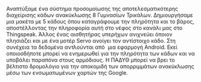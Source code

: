 Αναπτύξαμε ένα σύστημα προσομοίωσης της αποτελεσματικότερης διαχείρισης κάδων ανακύκλωσης 8 Γυμνασίων Τρικάλων. Δημιουργήσαμε μια μακέτα με 5 κάδους όπου καταγράφουμε την πληρότητα και το βάρος, αποστέλλοντας την πληροφορία αυτή στο νέφος στο κανάλι μας στο Thingspeak. Άλλος ένας αισθητήρας υπερήχων ανιχνεύει όποιον πλησιάζει και με ένα μοτέρ Servo ανοίγει τον αντίστοιχο κάδο. Στη συνέχεια τα δεδομένα αντλούνται από  μια εφαρμογή Android. Εκεί οποιοσδήποτε μπορεί να ενημερωθεί για την πληρότητα των κάδων και να υποβάλει παραπόνα στους αρμόδιους. Η ΠΑΔΥΘ μπορεί να βρει το βέλτιστο δρομολόγιο για την αποκομιδή των απορριμμάτων ανακύκλωσης μέσω των ενσωματωμένων χαρτών της Google.
